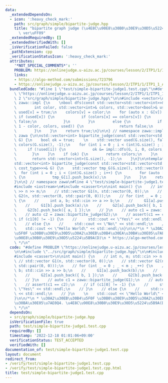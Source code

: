 ```yaml
---
data:
  _extendedDependsOn:
  - icon: ':heavy_check_mark:'
    path: src/graph/simple/bipartite-judge.hpp
    title: "bipartite graph judge (\u4E8C\u90E8\u30B0\u30E9\u30D5\u5224\u5B9A simple\
      \ ver\uFF09"
  _extendedRequiredBy: []
  _extendedVerifiedWith: []
  _isVerificationFailed: false
  _pathExtension: cpp
  _verificationStatusIcon: ':heavy_check_mark:'
  attributes:
    '*NOT_SPECIAL_COMMENTS*': ''
    PROBLEM: https://onlinejudge.u-aizu.ac.jp/courses/lesson/2/ITP1/1/ITP1_1_A
    links:
    - https://algo-method.com/submissions/723796
    - https://onlinejudge.u-aizu.ac.jp/courses/lesson/2/ITP1/1/ITP1_1_A
  bundledCode: "#line 1 \"test/simple-bipartite-judge1.test.cpp\"\n#define PROBLEM\
    \ \"https://onlinejudge.u-aizu.ac.jp/courses/lesson/2/ITP1/1/ITP1_1_A\"\n\n#line\
    \ 2 \"src/graph/simple/bipartite-judge.hpp\"\n\n#include <vector>\n\nnamespace\
    \ zawa::impl {\n    \nbool dfs(const std::vector<std::vector<int>>& G, int v,\n\
    \        int color, std::vector<int>& colors, std::vector<bool>& used) {\n   \
    \ used[v] = true;\n    colors[v] = color;\n    for (auto x : G[v]) {\n       \
    \ if (used[x]) {\n            if (colors[x] == colors[v]) {\n                return\
    \ false;\n            }\n        }\n        else {\n            if (!dfs(G, x,\
    \ 1 - color, colors, used)) {\n                return false;\n            }\n\
    \        }\n    }\n    return true;\n}\n\n} // namespace zawa::impl\n\nnamespace\
    \ zawa {\n\nstd::vector<int> bipartite_judge(const std::vector<std::vector<int>>&\
    \ G) {\n    bool ok = true;    \n    std::vector used(G.size(), false);\n    std::vector\
    \ colors(G.size(), -1);\n    for (int i = 0 ; i < (int)G.size() ; i++) {\n   \
    \     if (!used[i]) {\n            ok &= impl::dfs(G, i, 0, colors, used);\n \
    \       }\n    }\n    if (ok) {\n        return colors;\n    }\n    else {\n \
    \       return std::vector<int>(G.size(), -1);\n    }\n}\n\ntemplate <class cost_type>\n\
    std::vector<int> bipartite_judge(const std::vector<std::vector<std::pair<int,\
    \ cost_type>>>& G) {\n    std::vector tmp_G(G.size(), std::vector(0, 0));\n  \
    \  for (int i = 0 ; i < (int)G.size() ; i++) {\n        for (auto [x, _] : G[i])\
    \ {\n            tmp_G[i].push_back(x);\n        }\n    }\n    return bipartite_judge(tmp_G);\n\
    }\n\n} // namespace zawa\n#line 4 \"test/simple-bipartite-judge1.test.cpp\"\n\n\
    #include <iostream>\n#include <cassert>\n\nint main() {\n    // int n, m; std::cin\
    \ >> n >> m;\n    // std::vector G1(n, std::vector(0, 0));\n    // std::vector\
    \ G2(n, std::vector(0, std::pair(0, 0)));\n    // for (int _ = 0 ; _ < m ; _++)\
    \ {\n    //     int a, b; std::cin >> a >> b;\n    //     G1[a].push_back(b);\n\
    \    //     G1[b].push_back(a);\n    //     G2[a].push_back({ b, 1 });\n    //\
    \     G2[b].push_back({ a, 1 });\n    // }\n    // auto c1 = zawa::bipartite_judge(G1);\n\
    \    // auto c2 = zawa::bipartite_judge(G2);\n    // assert(c1 == c2);\n    //\
    \ if (c1[0] != -1) {\n    //     std::cout << \"Yes\" << std::endl;\n    // }\n\
    \    // else {\n    //     std::cout << \"No\" << std::endl;\n    // }\n    \n\
    \    std::cout << \"Hello World\" << std::endl;\n}\n\n/*\n * \u30A2\u30EB\u30B4\
    \u5F0F \u30B0\u30E9\u30D5\u30A2\u30EB\u30B4\u30EA\u30BA\u30E05\u7AE0Q4. \u4E8C\
    \u90E8\u30B0\u30E9\u30D5\u5224\u5B9A(D)\n * https://algo-method.com/submissions/723796\n\
    \ */\n"
  code: "#define PROBLEM \"https://onlinejudge.u-aizu.ac.jp/courses/lesson/2/ITP1/1/ITP1_1_A\"\
    \n\n#include \"../src/graph/simple/bipartite-judge.hpp\"\n\n#include <iostream>\n\
    #include <cassert>\n\nint main() {\n    // int n, m; std::cin >> n >> m;\n   \
    \ // std::vector G1(n, std::vector(0, 0));\n    // std::vector G2(n, std::vector(0,\
    \ std::pair(0, 0)));\n    // for (int _ = 0 ; _ < m ; _++) {\n    //     int a,\
    \ b; std::cin >> a >> b;\n    //     G1[a].push_back(b);\n    //     G1[b].push_back(a);\n\
    \    //     G2[a].push_back({ b, 1 });\n    //     G2[b].push_back({ a, 1 });\n\
    \    // }\n    // auto c1 = zawa::bipartite_judge(G1);\n    // auto c2 = zawa::bipartite_judge(G2);\n\
    \    // assert(c1 == c2);\n    // if (c1[0] != -1) {\n    //     std::cout <<\
    \ \"Yes\" << std::endl;\n    // }\n    // else {\n    //     std::cout << \"No\"\
    \ << std::endl;\n    // }\n    \n    std::cout << \"Hello World\" << std::endl;\n\
    }\n\n/*\n * \u30A2\u30EB\u30B4\u5F0F \u30B0\u30E9\u30D5\u30A2\u30EB\u30B4\u30EA\
    \u30BA\u30E05\u7AE0Q4. \u4E8C\u90E8\u30B0\u30E9\u30D5\u5224\u5B9A(D)\n * https://algo-method.com/submissions/723796\n\
    \ */\n"
  dependsOn:
  - src/graph/simple/bipartite-judge.hpp
  isVerificationFile: true
  path: test/simple-bipartite-judge1.test.cpp
  requiredBy: []
  timestamp: '2022-12-18 01:01:06+09:00'
  verificationStatus: TEST_ACCEPTED
  verifiedWith: []
documentation_of: test/simple-bipartite-judge1.test.cpp
layout: document
redirect_from:
- /verify/test/simple-bipartite-judge1.test.cpp
- /verify/test/simple-bipartite-judge1.test.cpp.html
title: test/simple-bipartite-judge1.test.cpp
---
```

